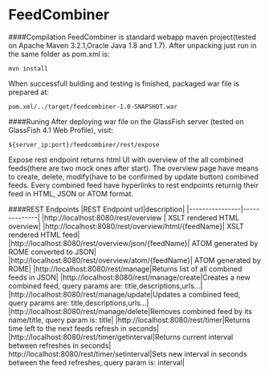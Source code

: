 FeedCombiner
======

####Compilation
FeedCombiner is standard webapp maven project(tested on Apache Maven 3.2.1,Oracle Java 1.8 and 1.7).
After unpacking just run in the same folder as pom.xml is:
```
mvn install
```
When successfull bulding and testing is finished, packaged war file is prepared at:
```
pom.xml/../target/feedcombiner-1.0-SNAPSHOT.war
```

####Runing
After deploying war file on the GlassFish server (tested on GlassFish 4.1 Web Profile),
visit:
```
${server_ip:port}/feedcombiner/rest/expose
```
Expose rest endpoint returns html UI with overview of the all combined feeds(there are two mock ones after start). The overview page have means to create, delete, modify(have to be confirmed by update button) combined feeds. Every combined feed have hyperlinks to rest endpoints returnig their feed in HTML, JSON or ATOM format. 

####REST Endpoints
|REST Endpoint url|description|
|----------------|--------------|
|http://localhost:8080/rest/overview | XSLT rendered HTML overview|
|http://localhost:8080/rest/overview/html/{feedName}| XSLT rendered HTML feed|
|http://localhost:8080/rest/overview/json/{feedName}| ATOM generated by ROME converted to JSON|
|http://localhost:8080/rest/overview/atom/{feedName}| ATOM generated by ROME|
|http://localhost:8080/rest/manage|Returns list of all combined feeds in JSON|
|http://localhost:8080/rest/manage/create|Creates a new combined feed, query params are: title,descriptions,urls...|
|http://localhost:8080/rest/manage/update|Updates a combined feed, query params are: title,descriptions,urls...|
|http://localhost:8080/rest/manage/delete|Removes combined feed by its name/title, query param is: title|
|http://localhost:8080/rest/timer|Returns time left to the next feeds refresh in seconds|
|http://localhost:8080/rest/timer/getinterval|Returns current interval between refreshes in seconds|
http://localhost:8080/rest/timer/setinterval|Sets new interval in seconds between the feed refreshes, query param is: interval|


